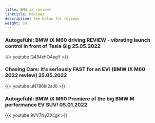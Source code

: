 ```yaml
---
title: BMW iX reviews
linktitle: Reviews
description: See below for reviews
weight: 80
---
```

### Autogefühl: BMW iX M60 driving REVIEW - vibrating launch control in front of Tesla Gig 25.05.2022

{{< youtube Q434xhO4agY >}}
### Chasing Cars: It’s seriously FAST for an EV! (BMW iX M60 2022 review) 25.05.2022

{{< youtube uN7B6kI2aJ0 >}}
### Autogefühl: BMW iX M60 Premiere of the big BMW M performance EV SUV! 05.01.2022

{{< youtube 9VV7NyZXcgk >}}
